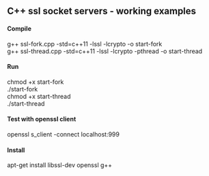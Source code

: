 ## C++ ssl socket servers - working examples

#### Compile
g++ ssl-fork.cpp -std=c++11 -lssl -lcrypto -o start-fork 
<br>
g++ ssl-thread.cpp -std=c++11 -lssl -lcrypto -pthread -o start-thread

#### Run
chmod +x start-fork <br>
./start-fork
<br>
chmod +x start-thread <br>
./start-thread

#### Test with openssl client
openssl s_client -connect localhost:999

#### Install 
apt-get install libssl-dev openssl g++
